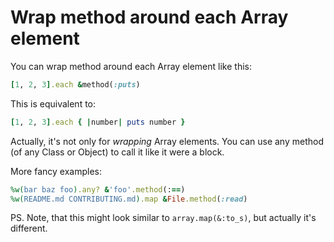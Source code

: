 # Wrap method around each Array element

You can wrap method around each Array element like this:

```ruby
[1, 2, 3].each &method(:puts)
```

This is equivalent to:

```ruby
[1, 2, 3].each { |number| puts number }
```

Actually, it's not only for *wrapping* Array elements. You can use any method (of any Class or Object) to call it like it were a block.

More fancy examples:

```ruby
%w(bar baz foo).any? &'foo'.method(:==)
%w(README.md CONTRIBUTING.md).map &File.method(:read)
```

PS. Note, that this might look similar to `array.map(&:to_s)`, but actually it's different.